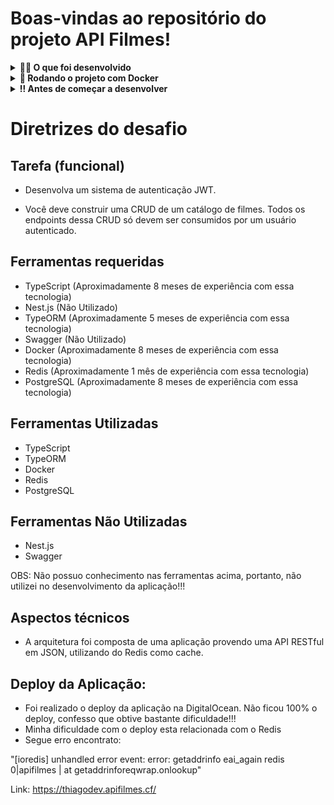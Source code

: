 # Boas-vindas ao repositório do projeto API Filmes!

<details>
  <summary><strong>👨‍💻 O que foi desenvolvido</strong></summary>

  Para este projeto, foi realizado a construção de uma API para um desafio técnico com `CRUD` para gerenciar um catálogo de filmes. Foi utilizando o banco de dados `Postgres` através do framework `TypeORM`.

  <br>
</details>

<details>
  <summary><strong>🐳 Rodando o projeto com Docker</strong></summary>

   ## 👉 Com Docker

   > Rode os serviços com o comando `docker-compose up -d`.

   > Use o comando `docker-compose exec app bash`.

   - Ele te dará acesso ao terminal interativo do container criado pelo compose, que está rodando em segundo plano.

    > Instale as dependências com `npm install` 

</details>

<details>
  <summary><strong>‼ Antes de começar a desenvolver</strong></summary>

  1. Clone o repositório

  - Use o comando: `git clone git@github.com:ThiagoGasparini/API-Films.git`.
  - Entre na pasta do repositório que você acabou de clonar:

  2. Instale as dependências

  - `npm install`

  3. Crie uma branch a partir da branch `main`

  - Verifique se você está na branch `main`
    - Exemplo: `git branch`
  - Se não estiver, mude para a branch `main`
    - Exemplo: `git checkout main`

</details>

# Diretrizes do desafio

## Tarefa (funcional)

  - Desenvolva um sistema de autenticação JWT.

  - Você deve construir uma CRUD de um catálogo de filmes. Todos os endpoints dessa CRUD só devem ser consumidos por um usuário autenticado.

## Ferramentas requeridas

  - TypeScript (Aproximadamente 8 meses de experiência com essa tecnologia)
  - Nest.js (Não Utilizado)
  - TypeORM (Aproximadamente 5 meses de experiência com essa tecnologia)
  - Swagger (Não Utilizado)
  - Docker (Aproximadamente 8 meses de experiência com essa tecnologia)
  - Redis (Aproximadamente 1 mês de experiência com essa tecnologia)
  - PostgreSQL (Aproximadamente 8 meses de experiência com essa tecnologia)

## Ferramentas Utilizadas

  - TypeScript
  - TypeORM
  - Docker
  - Redis
  - PostgreSQL

## Ferramentas Não Utilizadas

  - Nest.js
  - Swagger

  OBS: Não possuo conhecimento nas ferramentas acima, portanto, não utilizei no desenvolvimento da aplicação!!!

## Aspectos técnicos

  - A arquitetura foi composta de uma aplicação provendo uma API RESTful em JSON, utilizando do Redis como cache.
  
## Deploy da Aplicação:
  - Foi realizado o deploy da aplicação na DigitalOcean. Não ficou 100% o deploy, confesso que obtive bastante dificuldade!!!
  - Minha dificuldade com o deploy esta relacionada com o Redis
  - Segue erro encontrato:
  
  "[ioredis] unhandled error event: error: getaddrinfo eai_again redis 0|apifilmes | at getaddrinforeqwrap.onlookup"
  
  Link: https://thiagodev.apifilmes.cf/
